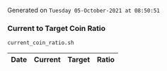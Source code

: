 Generated on `Tuesday 05-October-2021 at 08:50:51`

### Current to Target Coin Ratio
`current_coin_ratio.sh`

Date|Current|Target|Ratio
---|---|---|---
